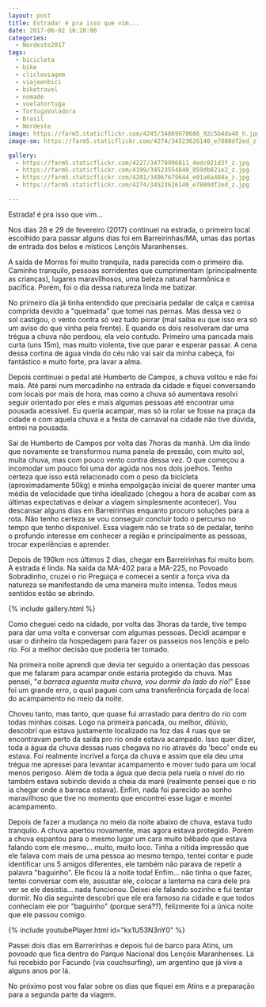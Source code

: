 ```yaml
---
layout: post
title: Estrada! é pra isso que vim...
date: 2017-06-02 16:20:00
categories:
  - Nordeste2017
tags:
  - bicicleta
  - bike
  - clicloviagem
  - viajeenbici
  - biketravel
  - nomade
  - vuelatortuga
  - TortugaVoladora
  - Brasil
  - Nordeste
image: https://farm5.staticflickr.com/4245/34869670686_92c5b4da48_h.jpg
image-sm: https://farm5.staticflickr.com/4274/34523626140_e7880df2ed_z.jpg

gallery:
  - https://farm5.staticflickr.com/4227/34778996811_4edc021d3f_z.jpg
  - https://farm5.staticflickr.com/4199/34523554840_859db821e2_z.jpg
  - https://farm5.staticflickr.com/4201/34067679644_e01a6a484a_z.jpg
  - https://farm5.staticflickr.com/4274/34523626140_e7880df2ed_z.jpg

---
```


Estrada! é pra isso que vim...

Nos dias 28 e 29 de fevereiro (2017) continuei na estrada, o primeiro local escolhido para passar alguns dias foi em Barreirinhas/MA, umas das portas de entrada dos belos e místicos Lençóis Maranhenses.

A saída de Morros foi muito tranquila, nada parecida com o primeiro dia. Caminho tranquilo, pessoas sorridentes que cumprimentam (principalmente as crianças), lugares maravilhosos, uma beleza natural harmônica e pacífica. Porém, foi o dia dessa natureza linda me batizar.

No primeiro dia já tinha entendido que precisaria pedalar de calça e camisa comprida devido a "queimada" que tomei nas pernas. Mas dessa vez o sol castigou, o vento contra só vez tudo piorar (mal saiba eu que isso era só um aviso do que vinha pela frente). E quando os dois resolveram dar uma trégua a chuva não perdoou, ela veio contudo. Primeiro uma pancada mais curta (uns 15m), mas muito violenta, tive que parar e esperar passar. A cena dessa cortina de água vinda do céu não vai sair da minha cabeça, foi fantástico e muito forte, pra lavar a alma.

Depois continuei o pedal até Humberto de Campos, a chuva voltou e não foi mais. Até parei num mercadinho na entrada da cidade e fiquei conversando com locais por mais de hora, mas como a chuva só aumentava resolvi seguir orientado por eles e mais algumas pessoas até encontrar uma pousada acessível. Eu queria acampar, mas só ia rolar se fosse na praça da cidade e com aquela chuva e a festa de carnaval na cidade não tive dúvida, entrei na pousada.

Saí de Humberto de Campos por volta das 7horas da manhã. Um dia lindo que novamente se transformou numa panela de pressão, com muito sol, muita chuva, mas com pouco vento contra dessa vez. O que começou a incomodar um pouco foi uma dor agúda nos nos dois joelhos. Tenho certeza que isso está relacionado com o peso da bicicleta (aproximadamente 50kg) e minha empolgação inicial de querer manter uma média de velocidade que tinha idealizado (chegou a hora de acabar com as últimas expectativas e deixar a viagem simplesmente acontecer). Vou descansar alguns dias em Barreirinhas enquanto procuro soluções para a rota. Não tenho certeza se vou conseguir concluir todo o percurso no tempo que tenho disponível. Essa viagem não se trata só de pedalar, tenho o profundo interesse em conhecer a região e principalmente as pessoas, trocar experiências e aprender.

Depois de 190km nos últimos 2 dias, chegar em Barreirinhas foi muito bom. A estrada é linda. Na saída da MA-402 para a MA-225, no Povoado Sobradinho, cruzei o rio Preguiça e comecei a sentir a força viva da natureza se manifestando de uma maneira muito intensa. Todos meus sentidos estão se abrindo.

{% include gallery.html %}

Como cheguei cedo na cidade, por volta das 3horas da tarde, tive tempo para dar uma volta e conversar com algumas pessoas. Decidi acampar e usar o dinheiro da hospedagem para fazer os passeios nos lençóis e pelo rio. Foi a melhor decisão que poderia ter tomado.

Na primeira noite aprendi que devia ter seguido a orientação das pessoas que me falaram para acampar onde estaria protegido da chuva. Mas pensei, "_a barraca aguenta muita chuva, vou dormir do lado do rio!_" Esse foi um grande erro, o qual paguei com uma transferência forçada de local do acampamento no meio da noite.

Choveu tanto, mas tanto, que quase fui arrastado para dentro do rio com todas minhas coisas. Logo na primeira pancada, ou melhor, dilúvio, descobri que estava justamente localizado na foz das 4 ruas que se encontravam perto da saída pro rio onde estava acampado. Isso quer dizer, toda a água da chuva dessas ruas chegava no rio através do 'beco' onde eu estava. Foi realmente incrível a força da chuva e assim que ela deu uma trégua me apressei para levantar acampamento e mover tudo para um local menos perigoso. Além de toda a água que decia pela ruela o nível do rio também estava subindo devido a cheia da maré (realmente pensei que o rio ia chegar onde a barraca estava). Enfim, nada foi parecido ao sonho maravilhoso que tive no momento que encontrei esse lugar e montei acampamento.

Depois de fazer a mudança no meio da noite abaixo de chuva, estava tudo tranquilo. A chuva apertou novamente, mas agora estava protegido. Porém a chuva espantou para o mesmo lugar um cara muito bêbado que estava falando com ele mesmo... muito, muito loco. Tinha a nítida impressão que ele falava com mais de uma pessoa ao mesmo tempo, tentei contar e pude identificar uns 5 amigos diferentes, ele também não parava de repetir a palavra "baguinho". Ele ficou lá a noite toda! Enfim... não tinha o que fazer, tentei conversar com ele, assustar ele, colocar a lanterna na cara dele pra ver se ele desistia... nada funcionou. Deixei ele falando sozinho e fui tentar dormir. No dia seguinte descobri que ele era famoso na cidade e que todos conheciam ele por "baguinho" (porque será??), felizmente foi a única noite que ele passou comigo.

{% include youtubePlayer.html id="kx1U53N3nY0" %}

Passei dois dias em Barrerinhas e depois fui de barco para Atins, um povoado que fica dentro do Parque Nacional dos Lençóis Maranhenses. Lá fui recebido por Facundo (via couchsurfing), um argentino que já vive a alguns anos por lá.

No próximo post vou falar sobre os dias que fiquei em Atins e a preparação para a segunda parte da viagem.

